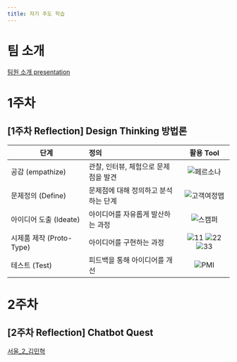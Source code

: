```yaml
---
title: 자기 주도 학습
---
```

# 팀 소개
[팀원 소개 presentation](https://gitpitch.com/doohong91/5dollar)


# 1주차

## [1주차 Reflection] Design Thinking 방법론



| 단계 | 정의 | 활용 Tool |
| ---------- | :--------- | :----------: |
| 공감 (empathize) | 관찰, 인터뷰, 체험으로 문제점을 발견 | ![페르소나](https://user-images.githubusercontent.com/30791915/50471116-9d77f500-09f6-11e9-8684-3238c44cb6e5.png)|
| 문제정의 (Define) | 문제점에 대해 정의하고 분석하는 단계 | ![고객여정맵](https://user-images.githubusercontent.com/30791915/50471114-9cdf5e80-09f6-11e9-9312-7be304621618.png) |
| 아이디어 도출 (Ideate) | 아이디어를 자유롭게 발산하는 과정 | ![스캠퍼](https://user-images.githubusercontent.com/30791915/50471115-9cdf5e80-09f6-11e9-8250-4b9fe0e163a5.png) |
| 시제품 제작 (Proto-Type) | 아이디어를 구현하는 과정 | ![11](https://user-images.githubusercontent.com/30791915/50471218-00698c00-09f7-11e9-86ef-bc10780cc3da.png) ![22](https://user-images.githubusercontent.com/30791915/50471219-01022280-09f7-11e9-9dc1-87251f4a30a1.png) ![33](https://user-images.githubusercontent.com/30791915/50471220-01022280-09f7-11e9-950c-d68face5f567.png) |
| 테스트 (Test) | 피드백을 통해 아이디어를 개선 | ![PMI](https://user-images.githubusercontent.com/30791915/50471153-b84a6980-09f6-11e9-8c1a-616e2763bac3.png)  |


# 2주차

## [2주차 Reflection] Chatbot Quest
[서울\_2\_김민혁](https://github.com/5different/ssafy_week2_chatbot)

